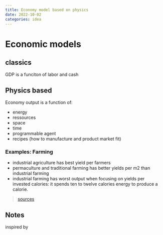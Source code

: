 ```yaml
---
title: Economy model based on physics
date: 2022-10-02
categories: idea
---
```


# Economic models

## classics

GDP is a funciton of labor and cash

## Physics based

Economy output is a function of:

* energy
* ressources
* space
* time
* programmable agent
* recipes (how to manufacture and product market fit)

### Examples: Farming

* industrial agriculture has best yield per farmers
* permaculture and traditional farming has better yields per m2 than industrial farming
* industrial farming has worst output when focusing on yields per invested calories: it spends ten to twelve calories energy to produce a calorie.

> [sources](https://www.agriculture-afrique.com/permaculture-more-or-less-productive-than-agriculture-industrial/)

## Notes

inspired by [](https://www.slideshare.net/JoelleLeconte/jancovici-presentation-of-the-conference-can-we-save-energy-jobs-and-growth-at-the-same-time)
